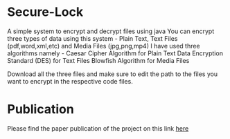 # Secure-Lock
A simple system to encrypt and decrypt files using java
You can encrypt three types of data using this system - Plain Text, Text Files (pdf,word,xml,etc) and Media Files (jpg,png,mp4)
I have used three algorithms namely - 
Caesar Cipher Algorithm for Plain Text
Data Encryption Standard (DES) for Text Files
Blowfish Algorithm for Media Files

Download all the three files and make sure to edit the path to the files you want to encrypt in the respective code files.

# Publication
Please find the paper publication of the project on this link [here](https://ieeexplore.ieee.org/document/10053514)

